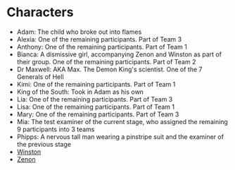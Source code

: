 # Characters

- Adam: The child who broke out into flames
- Alexia:  One of the remaining participants. Part of Team 3
- Anthony: One of the remaining participants. Part of Team 1
- Bianca: A dismissive girl, accompanying Zenon and Winston as part of their group.  One of the remaining participants. Part of Team 2
- Dr Maxwell: AKA Max. The Demon King's scientist. One of the 7 Generals of Hell
- Kimi: One of the remaining participants. Part of Team 1
- King of the South: Took in Adam as his own
- Lia: One of the remaining participants. Part of Team 3
- Lisa: One of the remaining participants. Part of Team 1
- Mary:  One of the remaining participants. Part of Team 3
- Mia: The test examiner of the current stage, who assigned the remaining 9 participants into 3 teams
- Phipps: A nervous tall man wearing a pinstripe suit and the examiner of the previous stage
- [Winston](<Winston.md>)
- [Zenon](<Zenon.md>)
